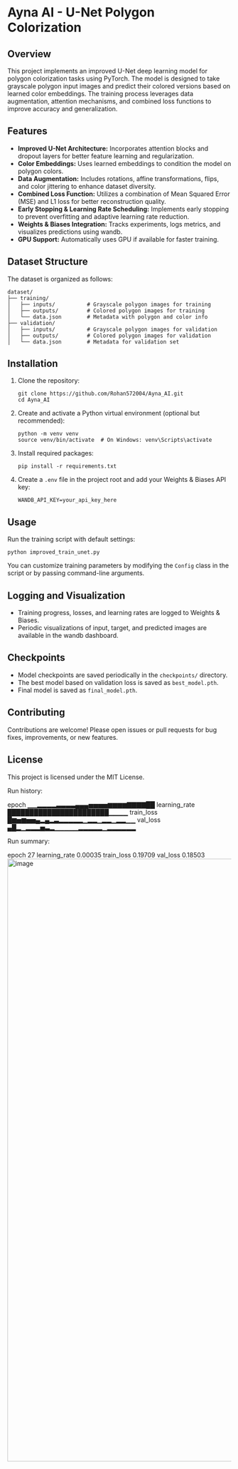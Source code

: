# Ayna AI - U-Net Polygon Colorization

## Overview

This project implements an improved U-Net deep learning model for polygon colorization tasks using PyTorch. The model is designed to take grayscale polygon input images and predict their colored versions based on learned color embeddings. The training process leverages data augmentation, attention mechanisms, and combined loss functions to improve accuracy and generalization.

## Features

- **Improved U-Net Architecture:** Incorporates attention blocks and dropout layers for better feature learning and regularization.
- **Color Embeddings:** Uses learned embeddings to condition the model on polygon colors.
- **Data Augmentation:** Includes rotations, affine transformations, flips, and color jittering to enhance dataset diversity.
- **Combined Loss Function:** Utilizes a combination of Mean Squared Error (MSE) and L1 loss for better reconstruction quality.
- **Early Stopping & Learning Rate Scheduling:** Implements early stopping to prevent overfitting and adaptive learning rate reduction.
- **Weights & Biases Integration:** Tracks experiments, logs metrics, and visualizes predictions using wandb.
- **GPU Support:** Automatically uses GPU if available for faster training.

## Dataset Structure

The dataset is organized as follows:

```
dataset/
├── training/
│   ├── inputs/          # Grayscale polygon images for training
│   ├── outputs/         # Colored polygon images for training
│   └── data.json        # Metadata with polygon and color info
├── validation/
│   ├── inputs/          # Grayscale polygon images for validation
│   ├── outputs/         # Colored polygon images for validation
│   └── data.json        # Metadata for validation set
```

## Installation

1. Clone the repository:
   ```
   git clone https://github.com/Rohan572004/Ayna_AI.git
   cd Ayna_AI
   ```

2. Create and activate a Python virtual environment (optional but recommended):
   ```
   python -m venv venv
   source venv/bin/activate  # On Windows: venv\Scripts\activate
   ```

3. Install required packages:
   ```
   pip install -r requirements.txt
   ```

4. Create a `.env` file in the project root and add your Weights & Biases API key:
   ```
   WANDB_API_KEY=your_api_key_here
   ```

## Usage

Run the training script with default settings:

```
python improved_train_unet.py
```

You can customize training parameters by modifying the `Config` class in the script or by passing command-line arguments.

## Logging and Visualization

- Training progress, losses, and learning rates are logged to Weights & Biases.
- Periodic visualizations of input, target, and predicted images are available in the wandb dashboard.

## Checkpoints

- Model checkpoints are saved periodically in the `checkpoints/` directory.
- The best model based on validation loss is saved as `best_model.pth`.
- Final model is saved as `final_model.pth`.

## Contributing

Contributions are welcome! Please open issues or pull requests for bug fixes, improvements, or new features.

## License

This project is licensed under the MIT License.


Run history:

epoch	▁▁▂▂▂▂▃▃▃▃▄▄▄▅▅▅▅▆▆▆▆▇▇▇▇██
learning_rate	███████████████████████▁▁▁▁
train_loss	█▆▅▆▅▅▄▂▄▂▃▂▂▂▂▂▁▂▂▁▂▂▁▂▂▁▁
val_loss	▄█▂▁▂▂▂▅▃▂▁▁▁▁▁▂▂▂▂▂▁▂▂▂▂▂▂

Run summary:

epoch	27
learning_rate	0.00035
train_loss	0.19709
val_loss	0.18503
<img width="2465" height="1353" alt="image" src="https://github.com/user-attachments/assets/97d496cf-3da4-4e6a-bc82-3c762416c11e" />




